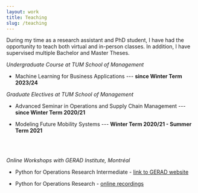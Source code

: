 ```yaml
---
layout: work
title: Teaching
slug: /teaching
---
```


During my time as a research assistant and PhD student, I have had the opportunity to teach both virtual and in-person classes.
In addition, I have supervised multiple Bachelor and Master Theses.

*Undergraduate Course at TUM School of Management*

* Machine Learning for Business Applications --- **since Winter Term 2023/24**
&nbsp;


*Graduate Electives at TUM School of Management*

* Advanced Seminar in Operations and Supply Chain Management --- **since Winter Term 2020/21**

* Modeling Future Mobility Systems --- **Winter Term 2020/21 - Summer Term 2021**
<br />
<br />


*Online Workshops with GERAD Institute, Montréal* 

* Python for Operations Research Intermediate - [link to GERAD website](https://www.gerad.ca/fr/events/1964)

* Python for Operations Research - [online recordings](https://www.youtube.com/watch?v=MD2KSd4M68M&list=PLV_P5YiB-jct6AHc_bGBoQZ3dMRmBOAaV)

<br />
